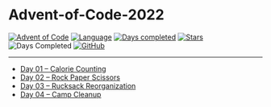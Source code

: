 # Advent-of-Code-2022

[![Advent of Code](https://img.shields.io/badge/Advent%20of%20Code%20🎄-2022-brightgreen)](https://adventofcode.com/2022/about)
[![Language](https://img.shields.io/badge/Rust-gray?logo=rust&logoColor=#E57324)](https://www.typescriptlang.org/)
[![Days completed](https://img.shields.io/badge/day%20📅-5-9cf)](https://adventofcode.com/2022)
[![Stars](https://img.shields.io/badge/stars%20⭐-8-yellow)](https://adventofcode.com/2022/stats)
![Days Completed](https://img.shields.io/badge/days%20completed-4-red)
[![GitHub](https://img.shields.io/github/license/Tim-Tech-Dev/Advent-of-Code-2022?label=License)](https://github.com/TimTechDev/Advent-of-Code-2022/blob/main/LICENSE)

---

- [Day 01 – Calorie Counting](day-01/README.md)
- [Day 02 – Rock Paper Scissors](day-02/README.md)
- [Day 03 – Rucksack Reorganization](day-03/README.md)
- [Day 04 – Camp Cleanup](day-04/README.md)

